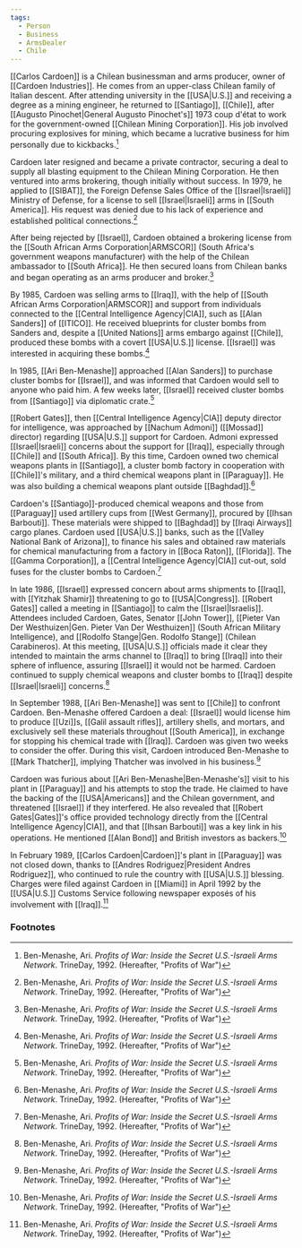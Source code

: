```yaml
---
tags:
  - Person
  - Business
  - ArmsDealer
  - Chile
---
```

[[Carlos Cardoen]] is a Chilean businessman and arms producer, owner of [[Cardoen Industries]]. He comes from an upper-class Chilean family of Italian descent. After attending university in the [[USA|U.S.]] and receiving a degree as a mining engineer, he returned to [[Santiago]], [[Chile]], after [[Augusto Pinochet|General Augusto Pinochet's]] 1973 coup d'état to work for the government-owned [[Chilean Mining Corporation]]. His job involved procuring explosives for mining, which became a lucrative business for him personally due to kickbacks.[^1]

Cardoen later resigned and became a private contractor, securing a deal to supply all blasting equipment to the Chilean Mining Corporation. He then ventured into arms brokering, though initially without success. In 1979, he applied to [[SIBAT]], the Foreign Defense Sales Office of the [[Israel|Israeli]] Ministry of Defense, for a license to sell [[Israel|Israeli]] arms in [[South America]]. His request was denied due to his lack of experience and established political connections.[^1]

After being rejected by [[Israel]], Cardoen obtained a brokering license from the [[South African Arms Corporation|ARMSCOR]] (South Africa's government weapons manufacturer) with the help of the Chilean ambassador to [[South Africa]]. He then secured loans from Chilean banks and began operating as an arms producer and broker.[^1]

By 1985, Cardoen was selling arms to [[Iraq]], with the help of [[South African Arms Corporation|ARMSCOR]] and support from individuals connected to the [[Central Intelligence Agency|CIA]], such as [[Alan Sanders]] of [[ITICO]]. He received blueprints for cluster bombs from Sanders and, despite a [[United Nations]] arms embargo against [[Chile]], produced these bombs with a covert [[USA|U.S.]] license. [[Israel]] was interested in acquiring these bombs.[^1]

In 1985, [[Ari Ben-Menashe]] approached [[Alan Sanders]] to purchase cluster bombs for [[Israel]], and was informed that Cardoen would sell to anyone who paid him. A few weeks later, [[Israel]] received cluster bombs from [[Santiago]] via diplomatic crate.[^1]

[[Robert Gates]], then [[Central Intelligence Agency|CIA]] deputy director for intelligence, was approached by [[Nachum Admoni]] ([[Mossad]] director) regarding [[USA|U.S.]] support for Cardoen. Admoni expressed [[Israel|Israeli]] concerns about the support for [[Iraq]], especially through [[Chile]] and [[South Africa]]. By this time, Cardoen owned two chemical weapons plants in [[Santiago]], a cluster bomb factory in cooperation with [[Chile]]'s military, and a third chemical weapons plant in [[Paraguay]]. He was also building a chemical weapons plant outside [[Baghdad]].[^1]

Cardoen's [[Santiago]]-produced chemical weapons and those from [[Paraguay]] used artillery cups from [[West Germany]], procured by [[Ihsan Barbouti]]. These materials were shipped to [[Baghdad]] by [[Iraqi Airways]] cargo planes. Cardoen used [[USA|U.S.]] banks, such as the [[Valley National Bank of Arizona]], to finance his sales and obtained raw materials for chemical manufacturing from a factory in [[Boca Raton]], [[Florida]]. The [[Gamma Corporation]], a [[Central Intelligence Agency|CIA]] cut-out, sold fuses for the cluster bombs to Cardoen.[^1]

In late 1986, [[Israel]] expressed concern about arms shipments to [[Iraq]], with [[Yitzhak Shamir]] threatening to go to [[USA|Congress]]. [[Robert Gates]] called a meeting in [[Santiago]] to calm the [[Israel|Israelis]]. Attendees included Cardoen, Gates, Senator [[John Tower]], [[Pieter Van Der Westhuizen|Gen. Pieter Van Der Westhuizen]] (South African Military Intelligence), and [[Rodolfo Stange|Gen. Rodolfo Stange]] (Chilean Carabineros). At this meeting, [[USA|U.S.]] officials made it clear they intended to maintain the arms channel to [[Iraq]] to bring [[Iraq]] into their sphere of influence, assuring [[Israel]] it would not be harmed. Cardoen continued to supply chemical weapons and cluster bombs to [[Iraq]] despite [[Israel|Israeli]] concerns.[^1]

In September 1988, [[Ari Ben-Menashe]] was sent to [[Chile]] to confront Cardoen. Ben-Menashe offered Cardoen a deal: [[Israel]] would license him to produce [[Uzi]]s, [[Galil assault rifles]], artillery shells, and mortars, and exclusively sell these materials throughout [[South America]], in exchange for stopping his chemical trade with [[Iraq]]. Cardoen was given two weeks to consider the offer. During this visit, Cardoen introduced Ben-Menashe to [[Mark Thatcher]], implying Thatcher was involved in his business.[^1]

Cardoen was furious about [[Ari Ben-Menashe|Ben-Menashe's]] visit to his plant in [[Paraguay]] and his attempts to stop the trade. He claimed to have the backing of the [[USA|Americans]] and the Chilean government, and threatened [[Israel]] if they interfered. He also revealed that [[Robert Gates|Gates]]'s office provided technology directly from the [[Central Intelligence Agency|CIA]], and that [[Ihsan Barbouti]] was a key link in his operations. He mentioned [[Alan Bond]] and British investors as backers.[^1]

In February 1989, [[Carlos Cardoen|Cardoen]]'s plant in [[Paraguay]] was not closed down, thanks to [[Andres Rodriguez|President Andres Rodriguez]], who continued to rule the country with [[USA|U.S.]] blessing. Charges were filed against Cardoen in [[Miami]] in April 1992 by the [[USA|U.S.]] Customs Service following newspaper exposés of his involvement with [[Iraq]].[^1]

### Footnotes
[^1]: Ben-Menashe, Ari. *Profits of War: Inside the Secret U.S.-Israeli Arms Network*. TrineDay, 1992. (Hereafter, "Profits of War")
